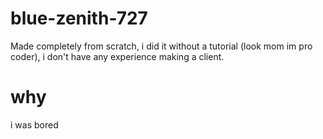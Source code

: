 # blue-zenith-727
Made completely from scratch, i did it without a tutorial (look mom im pro coder), i don't have any experience making a client. 

# why
i was bored
